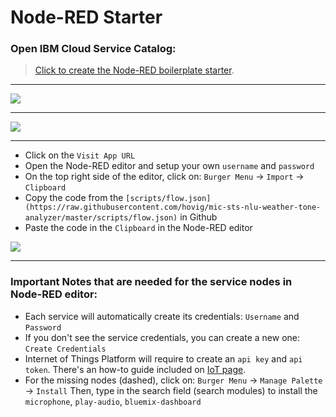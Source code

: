 # Node-RED Starter

### Open IBM Cloud Service Catalog:

> [Click to create the Node-RED boilerplate starter](https://console.bluemix.net/catalog/starters/node-red-starter).

<hr>

![](https://raw.githubusercontent.com/hovig/mic-sts-nlu-weather-tone-analyzer/master/img/node-red-catalog.png)

<hr>

![](https://raw.githubusercontent.com/hovig/mic-sts-nlu-weather-tone-analyzer/master/img/node-red-running-instance.png)

<hr>

* Click on the `Visit App URL`
* Open the Node-RED editor and setup your own `username` and `password`
* On the top right side of the editor, click on: `Burger Menu` -> `Import` -> `Clipboard`
* Copy the code from the `[scripts/flow.json](https://raw.githubusercontent.com/hovig/mic-sts-nlu-weather-tone-analyzer/master/scripts/flow.json)` in Github
* Paste the code in the `Clipboard` in the Node-RED editor

![](https://raw.githubusercontent.com/hovig/mic-sts-nlu-weather-tone-analyzer/master/img/mic-audio-full-code.png)

<hr>

### Important Notes that are needed for the service nodes in Node-RED editor:

* Each service will automatically create its credentials: `Username` and `Password`
* If you don't see the service credentials, you can create a new one: `Create Credentials`
* Internet of Things Platform will require to create an `api key` and `api token`. There's an how-to guide included on [IoT page](https://github.com/hovig/mic-sts-nlu-weather-tone-analyzer/blob/master/steps/iot.md#how-to).
* For the missing nodes (dashed), click on: `Burger Menu` -> `Manage Palette` -> `Install`
  Then, type in the search field (search modules) to install the `microphone`, `play-audio`, `bluemix-dashboard`
